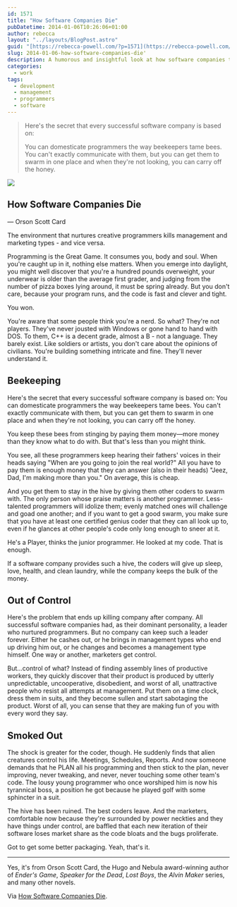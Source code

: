 ```yaml
---
id: 1571
title: "How Software Companies Die"
pubDatetime: 2014-01-06T10:26:06+01:00
author: rebecca
layout: "../layouts/BlogPost.astro"
guid: "[https://rebecca-powell.com/?p=1571](https://rebecca-powell.com/?p=1571)"
slug: 2014-01-06-how-software-companies-die'
description: A humorous and insightful look at how software companies thrive and eventually decline, based on Orson Scott Card's analogy of programmers as domesticated bees and the inevitable corporate shift from innovation to bureaucracy.
categories:
  - work
tags:
  - development
  - management
  - programmers
  - software
---
```


> Here's the secret that every successful software company is based on:
>
> You can domesticate programmers the way beekeepers tame bees. You can't exactly communicate with them, but you can get them to swarm in one place and when they're not looking, you can carry off the honey.

<img src="/assets/beehives.webp">

## How Software Companies Die

— Orson Scott Card

The environment that nurtures creative programmers kills management and marketing types - and vice versa.

Programming is the Great Game. It consumes you, body and soul. When you're caught up in it, nothing else matters. When you emerge into daylight, you might well discover that you're a hundred pounds overweight, your underwear is older than the average first grader, and judging from the number of pizza boxes lying around, it must be spring already. But you don't care, because your program runs, and the code is fast and clever and tight.

You won.

You're aware that some people think you're a nerd. So what? They're not players. They've never jousted with Windows or gone hand to hand with DOS. To them, C++ is a decent grade, almost a B - not a language. They barely exist. Like soldiers or artists, you don't care about the opinions of civilians. You're building something intricate and fine. They'll never understand it.

## Beekeeping

Here's the secret that every successful software company is based on: You can domesticate programmers the way beekeepers tame bees. You can't exactly communicate with them, but you can get them to swarm in one place and when they're not looking, you can carry off the honey.

You keep these bees from stinging by paying them money—more money than they know what to do with. But that's less than you might think.

You see, all these programmers keep hearing their fathers' voices in their heads saying "When are you going to join the real world?" All you have to pay them is enough money that they can answer (also in their heads) "Jeez, Dad, I'm making more than you." On average, this is cheap.

And you get them to stay in the hive by giving them other coders to swarm with. The only person whose praise matters is another programmer. Less-talented programmers will idolize them; evenly matched ones will challenge and goad one another; and if you want to get a good swarm, you make sure that you have at least one certified genius coder that they can all look up to, even if he glances at other people's code only long enough to sneer at it.

He's a Player, thinks the junior programmer. He looked at my code. That is enough.

If a software company provides such a hive, the coders will give up sleep, love, health, and clean laundry, while the company keeps the bulk of the money.

## Out of Control

Here's the problem that ends up killing company after company. All successful software companies had, as their dominant personality, a leader who nurtured programmers. But no company can keep such a leader forever. Either he cashes out, or he brings in management types who end up driving him out, or he changes and becomes a management type himself. One way or another, marketers get control.

But...control of what? Instead of finding assembly lines of productive workers, they quickly discover that their product is produced by utterly unpredictable, uncooperative, disobedient, and worst of all, unattractive people who resist all attempts at management. Put them on a time clock, dress them in suits, and they become sullen and start sabotaging the product. Worst of all, you can sense that they are making fun of you with every word they say.

## Smoked Out

The shock is greater for the coder, though. He suddenly finds that alien creatures control his life. Meetings, Schedules, Reports. And now someone demands that he PLAN all his programming and then stick to the plan, never improving, never tweaking, and never, never touching some other team's code. The lousy young programmer who once worshiped him is now his tyrannical boss, a position he got because he played golf with some sphincter in a suit.

The hive has been ruined. The best coders leave. And the marketers, comfortable now because they're surrounded by power neckties and they have things under control, are baffled that each new iteration of their software loses market share as the code bloats and the bugs proliferate.

Got to get some better packaging. Yeah, that's it.

---

Yes, it's from Orson Scott Card, the Hugo and Nebula award-winning author of _Ender's Game_, _Speaker for the Dead_, _Lost Boys_, the _Alvin Maker_ series, and many other novels.

Via [How Software Companies Die](http://www.cs.cmu.edu/~chuck/jokepg/joke_19970213_01.txt).
